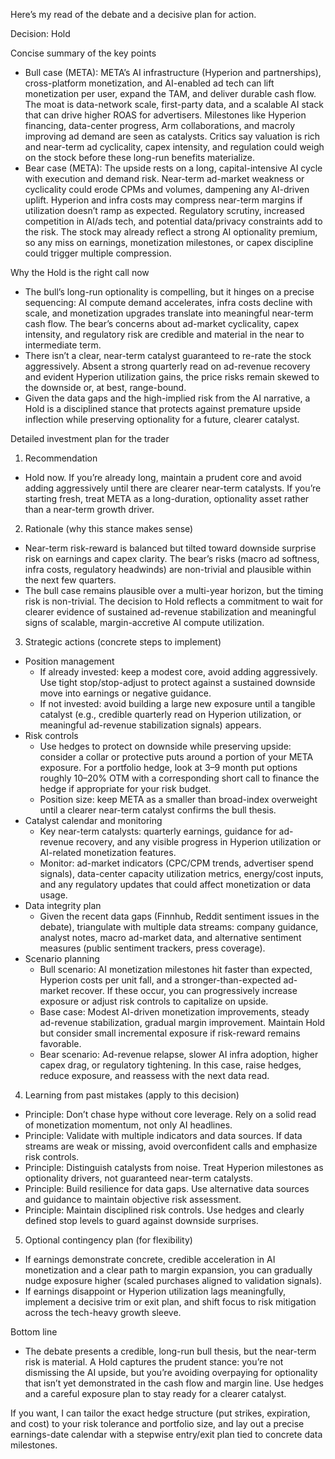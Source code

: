 Here’s my read of the debate and a decisive plan for action.

Decision: Hold

Concise summary of the key points
- Bull case (META): META’s AI infrastructure (Hyperion and partnerships), cross-platform monetization, and AI-enabled ad tech can lift monetization per user, expand the TAM, and deliver durable cash flow. The moat is data-network scale, first-party data, and a scalable AI stack that can drive higher ROAS for advertisers. Milestones like Hyperion financing, data-center progress, Arm collaborations, and macroly improving ad demand are seen as catalysts. Critics say valuation is rich and near-term ad cyclicality, capex intensity, and regulation could weigh on the stock before these long-run benefits materialize.
- Bear case (META): The upside rests on a long, capital-intensive AI cycle with execution and demand risk. Near-term ad-market weakness or cyclicality could erode CPMs and volumes, dampening any AI-driven uplift. Hyperion and infra costs may compress near-term margins if utilization doesn’t ramp as expected. Regulatory scrutiny, increased competition in AI/ads tech, and potential data/privacy constraints add to the risk. The stock may already reflect a strong AI optionality premium, so any miss on earnings, monetization milestones, or capex discipline could trigger multiple compression.

Why the Hold is the right call now
- The bull’s long-run optionality is compelling, but it hinges on a precise sequencing: AI compute demand accelerates, infra costs decline with scale, and monetization upgrades translate into meaningful near-term cash flow. The bear’s concerns about ad-market cyclicality, capex intensity, and regulatory risk are credible and material in the near to intermediate term.
- There isn’t a clear, near-term catalyst guaranteed to re-rate the stock aggressively. Absent a strong quarterly read on ad-revenue recovery and evident Hyperion utilization gains, the price risks remain skewed to the downside or, at best, range-bound.
- Given the data gaps and the high-implied risk from the AI narrative, a Hold is a disciplined stance that protects against premature upside inflection while preserving optionality for a future, clearer catalyst.

Detailed investment plan for the trader

1) Recommendation
- Hold now. If you’re already long, maintain a prudent core and avoid adding aggressively until there are clearer near-term catalysts. If you’re starting fresh, treat META as a long-duration, optionality asset rather than a near-term growth driver.

2) Rationale (why this stance makes sense)
- Near-term risk-reward is balanced but tilted toward downside surprise risk on earnings and capex clarity. The bear’s risks (macro ad softness, infra costs, regulatory headwinds) are non-trivial and plausible within the next few quarters.
- The bull case remains plausible over a multi-year horizon, but the timing risk is non-trivial. The decision to Hold reflects a commitment to wait for clearer evidence of sustained ad-revenue stabilization and meaningful signs of scalable, margin-accretive AI compute utilization.

3) Strategic actions (concrete steps to implement)
- Position management
  - If already invested: keep a modest core, avoid adding aggressively. Use tight stop/stop-adjust to protect against a sustained downside move into earnings or negative guidance.
  - If not invested: avoid building a large new exposure until a tangible catalyst (e.g., credible quarterly read on Hyperion utilization, or meaningful ad-revenue stabilization signals) appears.
- Risk controls
  - Use hedges to protect on downside while preserving upside: consider a collar or protective puts around a portion of your META exposure. For a portfolio hedge, look at 3–9 month put options roughly 10–20% OTM with a corresponding short call to finance the hedge if appropriate for your risk budget.
  - Position size: keep META as a smaller than broad-index overweight until a clearer near-term catalyst confirms the bull thesis.
- Catalyst calendar and monitoring
  - Key near-term catalysts: quarterly earnings, guidance for ad-revenue recovery, and any visible progress in Hyperion utilization or AI-related monetization features.
  - Monitor: ad-market indicators (CPC/CPM trends, advertiser spend signals), data-center capacity utilization metrics, energy/cost inputs, and any regulatory updates that could affect monetization or data usage.
- Data integrity plan
  - Given the recent data gaps (Finnhub, Reddit sentiment issues in the debate), triangulate with multiple data streams: company guidance, analyst notes, macro ad-market data, and alternative sentiment measures (public sentiment trackers, press coverage).
- Scenario planning
  - Bull scenario: AI monetization milestones hit faster than expected, Hyperion costs per unit fall, and a stronger-than-expected ad-market recover. If these occur, you can progressively increase exposure or adjust risk controls to capitalize on upside.
  - Base case: Modest AI-driven monetization improvements, steady ad-revenue stabilization, gradual margin improvement. Maintain Hold but consider small incremental exposure if risk-reward remains favorable.
  - Bear scenario: Ad-revenue relapse, slower AI infra adoption, higher capex drag, or regulatory tightening. In this case, raise hedges, reduce exposure, and reassess with the next data read.

4) Learning from past mistakes (apply to this decision)
- Principle: Don’t chase hype without core leverage. Rely on a solid read of monetization momentum, not only AI headlines.
- Principle: Validate with multiple indicators and data sources. If data streams are weak or missing, avoid overconfident calls and emphasize risk controls.
- Principle: Distinguish catalysts from noise. Treat Hyperion milestones as optionality drivers, not guaranteed near-term catalysts.
- Principle: Build resilience for data gaps. Use alternative data sources and guidance to maintain objective risk assessment.
- Principle: Maintain disciplined risk controls. Use hedges and clearly defined stop levels to guard against downside surprises.

5) Optional contingency plan (for flexibility)
- If earnings demonstrate concrete, credible acceleration in AI monetization and a clear path to margin expansion, you can gradually nudge exposure higher (scaled purchases aligned to validation signals).
- If earnings disappoint or Hyperion utilization lags meaningfully, implement a decisive trim or exit plan, and shift focus to risk mitigation across the tech-heavy growth sleeve.

Bottom line
- The debate presents a credible, long-run bull thesis, but the near-term risk is material. A Hold captures the prudent stance: you’re not dismissing the AI upside, but you’re avoiding overpaying for optionality that isn’t yet demonstrated in the cash flow and margin line. Use hedges and a careful exposure plan to stay ready for a clearer catalyst.

If you want, I can tailor the exact hedge structure (put strikes, expiration, and cost) to your risk tolerance and portfolio size, and lay out a precise earnings-date calendar with a stepwise entry/exit plan tied to concrete data milestones.